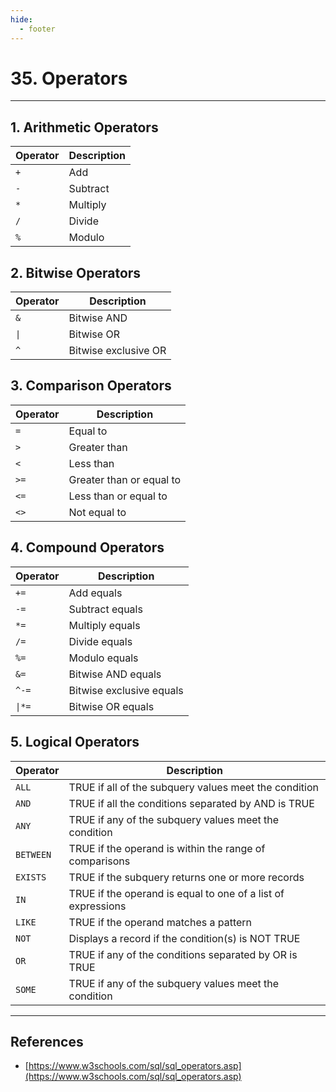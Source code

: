 ```yaml
---
hide:
  - footer
---
```


# 35. Operators

---

## 1. Arithmetic Operators

| Operator | Description |
| -------- | ----------- |
| `+`      | Add         |
| `-`      | Subtract    |
| `*`      | Multiply    |
| `/`      | Divide      |
| `%`      | Modulo      |

## 2. Bitwise Operators

| Operator            | Description          |
| ------------------- | -------------------- |
| `&`                 | Bitwise AND          |
| <code>&#124;</code> | Bitwise OR           |
| `^`                 | Bitwise exclusive OR |

## 3. Comparison Operators

| Operator | Description              |
| -------- | ------------------------ |
| `=`      | Equal to                 |
| `>`      | Greater than             |
| `<`      | Less than                |
| `>=`     | Greater than or equal to |
| `<=`     | Less than or equal to    |
| `<>`     | Not equal to             |

## 4. Compound Operators

| Operator               | Description              |
| ---------------------- | ------------------------ |
| `+=`                   | Add equals               |
| `-=`                   | Subtract equals          |
| `*=`                   | Multiply equals          |
| `/=`                   | Divide equals            |
| `%=`                   | Modulo equals            |
| `&=`                   | Bitwise AND equals       |
| `^-=`                  | Bitwise exclusive equals |
| <code>&#124;\*=</code> | Bitwise OR equals        |

## 5. Logical Operators

| Operator  | Description                                                  |
| --------- | ------------------------------------------------------------ |
| `ALL`     | TRUE if all of the subquery values meet the condition        |
| `AND`     | TRUE if all the conditions separated by AND is TRUE          |
| `ANY`     | TRUE if any of the subquery values meet the condition        |
| `BETWEEN` | TRUE if the operand is within the range of comparisons       |
| `EXISTS`  | TRUE if the subquery returns one or more records             |
| `IN`      | TRUE if the operand is equal to one of a list of expressions |
| `LIKE`    | TRUE if the operand matches a pattern                        |
| `NOT`     | Displays a record if the condition(s) is NOT TRUE            |
| `OR`      | TRUE if any of the conditions separated by OR is TRUE        |
| `SOME`    | TRUE if any of the subquery values meet the condition        |

---

## References

- [https://www.w3schools.com/sql/sql_operators.asp](https://www.w3schools.com/sql/sql_operators.asp)
